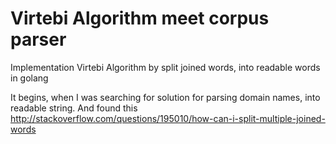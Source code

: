 # Virtebi Algorithm meet corpus parser
Implementation Virtebi Algorithm by split joined words, into readable words in golang

It begins, when I was searching for solution for parsing domain names, into readable string. And found this
http://stackoverflow.com/questions/195010/how-can-i-split-multiple-joined-words
